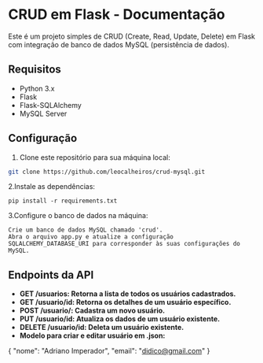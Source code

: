 # CRUD em Flask - Documentação

Este é um projeto simples de CRUD (Create, Read, Update, Delete) em Flask com integração de banco de dados MySQL (persistência de dados).

## Requisitos

- Python 3.x
- Flask
- Flask-SQLAlchemy
- MySQL Server

## Configuração

1. Clone este repositório para sua máquina local:

```sh
git clone https://github.com/leocalheiros/crud-mysql.git
```

2.Instale as dependências:
```
pip install -r requirements.txt
```

3.Configure o banco de dados na máquina:
```
Crie um banco de dados MySQL chamado 'crud'.
Abra o arquivo app.py e atualize a configuração SQLALCHEMY_DATABASE_URI para corresponder às suas configurações do MySQL.
```


## Endpoints da API
- **GET /usuarios: Retorna a lista de todos os usuários cadastrados.**
- **GET /usuario/id: Retorna os detalhes de um usuário específico.**
- **POST /usuario/: Cadastra um novo usuário.**
- **PUT /usuario/id: Atualiza os dados de um usuário existente.**
- **DELETE /usuario/id: Deleta um usuário existente.**
- **Modelo para criar e editar usuário em .json:**

{
    "nome": "Adriano Imperador",
    "email": "didico@gmail.com"
}

